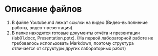 # Описание файлов 

1. В файле Youtube.md лежат ссылки на видео (Видео-выполнение работы, видео-презентация).
1. В папке находятся готовые документы отчёта и презентации (lab01.docx, Presentation.pptx). (На первой лабораторной работе не требовалось использовать Markdown, поэтому структура отличается от структуры других лабораторных работ)